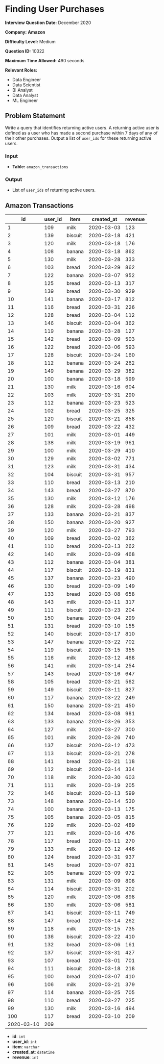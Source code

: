 # Finding User Purchases

**Interview Question Date:** December 2020

**Company:** **Amazon**

**Difficulty Level:** Medium

**Question ID:** 10322

**Maximum Time Allowed:** 490 seconds

**Relevant Roles:**  
- Data Engineer  
- Data Scientist  
- BI Analyst  
- Data Analyst  
- ML Engineer  

## Problem Statement

Write a query that identifies returning active users. A returning active user is defined as a user who has made a second purchase within 7 days of any of their other purchases. Output a list of `user_ids` for these returning active users.

### Input

- **Table:** `amazon_transactions`

### Output

- List of `user_ids` of returning active users.
## Amazon Transactions

| id  | user_id | item    | created_at | revenue |
|-----|---------|---------|------------|---------|
| 1   | 109     | milk    | 2020-03-03 | 123     |
| 2   | 139     | biscuit | 2020-03-18 | 421     |
| 3   | 120     | milk    | 2020-03-18 | 176     |
| 4   | 108     | banana  | 2020-03-18 | 862     |
| 5   | 130     | milk    | 2020-03-28 | 333     |
| 6   | 103     | bread   | 2020-03-29 | 862     |
| 7   | 122     | banana  | 2020-03-07 | 952     |
| 8   | 125     | bread   | 2020-03-13 | 317     |
| 9   | 139     | bread   | 2020-03-30 | 929     |
| 10  | 141     | banana  | 2020-03-17 | 812     |
| 11  | 116     | bread   | 2020-03-31 | 226     |
| 12  | 128     | bread   | 2020-03-04 | 112     |
| 13  | 146     | biscuit | 2020-03-04 | 362     |
| 14  | 119     | banana  | 2020-03-28 | 127     |
| 15  | 142     | bread   | 2020-03-09 | 503     |
| 16  | 122     | bread   | 2020-03-06 | 593     |
| 17  | 128     | biscuit | 2020-03-24 | 160     |
| 18  | 112     | banana  | 2020-03-24 | 262     |
| 19  | 149     | banana  | 2020-03-29 | 382     |
| 20  | 100     | banana  | 2020-03-18 | 599     |
| 21  | 130     | milk    | 2020-03-16 | 604     |
| 22  | 103     | milk    | 2020-03-31 | 290     |
| 23  | 112     | banana  | 2020-03-23 | 523     |
| 24  | 102     | bread   | 2020-03-25 | 325     |
| 25  | 120     | biscuit | 2020-03-21 | 858     |
| 26  | 109     | bread   | 2020-03-22 | 432     |
| 27  | 101     | milk    | 2020-03-01 | 449     |
| 28  | 138     | milk    | 2020-03-19 | 961     |
| 29  | 100     | milk    | 2020-03-29 | 410     |
| 30  | 129     | milk    | 2020-03-02 | 771     |
| 31  | 123     | milk    | 2020-03-31 | 434     |
| 32  | 104     | biscuit | 2020-03-31 | 957     |
| 33  | 110     | bread   | 2020-03-13 | 210     |
| 34  | 143     | bread   | 2020-03-27 | 870     |
| 35  | 130     | milk    | 2020-03-12 | 176     |
| 36  | 128     | milk    | 2020-03-28 | 498     |
| 37  | 133     | banana  | 2020-03-21 | 837     |
| 38  | 150     | banana  | 2020-03-20 | 927     |
| 39  | 120     | milk    | 2020-03-27 | 793     |
| 40  | 109     | bread   | 2020-03-02 | 362     |
| 41  | 110     | bread   | 2020-03-13 | 262     |
| 42  | 140     | milk    | 2020-03-09 | 468     |
| 43  | 112     | banana  | 2020-03-04 | 381     |
| 44  | 117     | biscuit | 2020-03-19 | 831     |
| 45  | 137     | banana  | 2020-03-23 | 490     |
| 46  | 130     | bread   | 2020-03-09 | 149     |
| 47  | 133     | bread   | 2020-03-08 | 658     |
| 48  | 143     | milk    | 2020-03-11 | 317     |
| 49  | 111     | biscuit | 2020-03-23 | 204     |
| 50  | 150     | banana  | 2020-03-04 | 299     |
| 51  | 131     | bread   | 2020-03-10 | 155     |
| 52  | 140     | biscuit | 2020-03-17 | 810     |
| 53  | 147     | banana  | 2020-03-22 | 702     |
| 54  | 119     | biscuit | 2020-03-15 | 355     |
| 55  | 116     | milk    | 2020-03-12 | 468     |
| 56  | 141     | milk    | 2020-03-14 | 254     |
| 57  | 143     | bread   | 2020-03-16 | 647     |
| 58  | 105     | bread   | 2020-03-21 | 562     |
| 59  | 149     | biscuit | 2020-03-11 | 827     |
| 60  | 117     | banana  | 2020-03-22 | 249     |
| 61  | 150     | banana  | 2020-03-21 | 450     |
| 62  | 134     | bread   | 2020-03-08 | 981     |
| 63  | 133     | banana  | 2020-03-26 | 353     |
| 64  | 127     | milk    | 2020-03-27 | 300     |
| 65  | 101     | milk    | 2020-03-26 | 740     |
| 66  | 137     | biscuit | 2020-03-12 | 473     |
| 67  | 113     | biscuit | 2020-03-21 | 278     |
| 68  | 141     | bread   | 2020-03-21 | 118     |
| 69  | 112     | biscuit | 2020-03-14 | 334     |
| 70  | 118     | milk    | 2020-03-30 | 603     |
| 71  | 111     | milk    | 2020-03-19 | 205     |
| 72  | 146     | biscuit | 2020-03-13 | 599     |
| 73  | 148     | banana  | 2020-03-14 | 530     |
| 74  | 100     | banana  | 2020-03-13 | 175     |
| 75  | 105     | banana  | 2020-03-05 | 815     |
| 76  | 129     | milk    | 2020-03-02 | 489     |
| 77  | 121     | milk    | 2020-03-16 | 476     |
| 78  | 117     | bread   | 2020-03-11 | 270     |
| 79  | 133     | milk    | 2020-03-12 | 446     |
| 80  | 124     | bread   | 2020-03-31 | 937     |
| 81  | 145     | bread   | 2020-03-07 | 821     |
| 82  | 105     | banana  | 2020-03-09 | 972     |
| 83  | 131     | milk    | 2020-03-09 | 808     |
| 84  | 114     | biscuit | 2020-03-31 | 202     |
| 85  | 120     | milk    | 2020-03-06 | 898     |
| 86  | 130     | milk    | 2020-03-06 | 581     |
| 87  | 141     | biscuit | 2020-03-11 | 749     |
| 88  | 147     | bread   | 2020-03-14 | 262     |
| 89  | 118     | milk    | 2020-03-15 | 735     |
| 90  | 136     | biscuit | 2020-03-22 | 410     |
| 91  | 132     | bread   | 2020-03-06 | 161     |
| 92  | 137     | biscuit | 2020-03-31 | 427     |
| 93  | 107     | bread   | 2020-03-01 | 701     |
| 94  | 111     | biscuit | 2020-03-18 | 218     |
| 95  | 100     | bread   | 2020-03-07 | 410     |
| 96  | 106     | milk    | 2020-03-21 | 379     |
| 97  | 114     | banana  | 2020-03-25 | 705     |
| 98  | 110     | bread   | 2020-03-27 | 225     |
| 99  | 130     | milk    | 2020-03-16 | 494     |
| 100 | 117     | bread   | 2020-03-10 | 209     |
| 2020-03-10 | 209     |
- **id**: `int`
- **user_id**: `int`
- **item**: `varchar`
- **created_at**: `datetime`
- **revenue**: `int`

